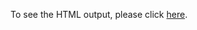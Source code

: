 To see the HTML output, please click <a href="https://ashwin-agarwal.github.io/data-viz-assignment/" target="_blank">here</a>.
